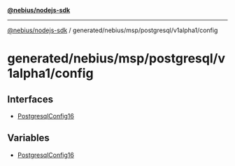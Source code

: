 [**@nebius/nodejs-sdk**](../../../../../../README.md)

***

[@nebius/nodejs-sdk](../../../../../../README.md) / generated/nebius/msp/postgresql/v1alpha1/config

# generated/nebius/msp/postgresql/v1alpha1/config

## Interfaces

- [PostgresqlConfig16](interfaces/PostgresqlConfig16.md)

## Variables

- [PostgresqlConfig16](variables/PostgresqlConfig16.md)
